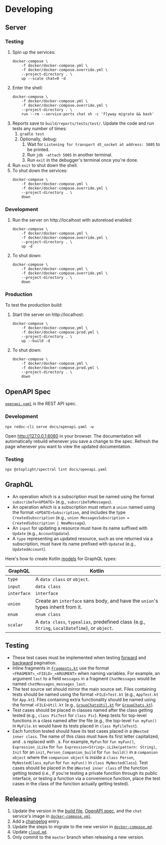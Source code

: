 # Developing

## Server

### Testing

1. Spin up the services:
    ```
    docker-compose \
        -f docker/docker-compose.yml \
        -f docker/docker-compose.override.yml \
        --project-directory . \
        up --scale chat=0 -d
    ```
1. Enter the shell:
    ```
    docker-compose \
        -f docker/docker-compose.yml \
        -f docker/docker-compose.override.yml \
        --project-directory . \
        run --rm --service-ports chat sh -c 'flyway migrate && bash'
    ```
1. Reports save to `build/reports/tests/test/`. Update the code and run tests any number of times: 
    1. `gradle test`
    1. Optionally, debug:
        1. Wait for `Listening for transport dt_socket at address: 5005` to be printed.
        1. Run `jdb -attach 5005` in another terminal.
        1. Run `exit` in the debugger's terminal once you're done. 
1. Run `exit` to shut down the shell.
1. To shut down the services:
    ```
    docker-compose \
        -f docker/docker-compose.yml \
        -f docker/docker-compose.override.yml \
        --project-directory . \
        down
    ```

### Development

1. Run the server on http://localhost with autoreload enabled:
    ```
    docker-compose \
        -f docker/docker-compose.yml \
        -f docker/docker-compose.override.yml \
        --project-directory . \
        up -d
    ```
1. To shut down:
    ```
    docker-compose \
        -f docker/docker-compose.yml \
        -f docker/docker-compose.override.yml \
        --project-directory . \
        down
    ```

### Production

To test the production build:

1. Start the server on http://localhost:
    ```
    docker-compose \
        -f docker/docker-compose.yml \
        -f docker/docker-compose.prod.yml \
        --project-directory . \
        up --build -d
    ```
1. To shut down:
    ```
    docker-compose \
        -f docker/docker-compose.yml \
        -f docker/docker-compose.prod.yml \
        --project-directory . \
        down
    ```

## OpenAPI Spec

[`openapi.yaml`](openapi.yaml) is the REST API spec.

### Development

```
npx redoc-cli serve docs/openapi.yaml -w
```

Open http://127.0.0.1:8080 in your browser. The documentation will automatically rebuild whenever you save a change to the spec. Refresh the page whenever you want to view the updated documentation.

### Testing

```
npx @stoplight/spectral lint docs/openapi.yaml
```

## GraphQL

- An operation which is a subscription must be named using the format `subscribeTo<UPDATE>` (e.g., `subscribeToMessages`).
- An operation which is a subscription must return a `union` named using the format `<UPDATE>Subscription`, and includes the type `CreatedSubscription` (e.g., `union MessagesSubscription = CreatedSubscription | NewMessage`).
- An `input` for updating a resource must have its name suffixed with `Update` (e.g., `AccountUpdate`).
- A `type` representing an updated resource, such as one returned via a subscription, must have its name prefixed with `Updated` (e.g., `UpdatedAccount`).

Here's how to create Kotlin [models](../src/main/kotlin/graphql/routing/Models.kt) for GraphQL types:

|GraphQL|Kotlin|
|---|---|
|`type`|A `data class` or `object`.|
|`input`|`data class`|
|`interface`|`interface`|
|`union`|Create an `interface` sans body, and have the `union`'s types inherit from it.|
|`enum`|`enum class`|
|`scalar`|A `data class`, `typealias`, predefined class (e.g., `String`, `LocalDateTime`), or `object`.|

## Testing

- These test cases must be implemented when testing [forward](ForwardPaginationTest.kt) and [backward](BackwardPaginationTest.kt) pagination.
- Inline fragments in [`Fragments.kt`](../src/test/kotlin/graphql/operations/Fragments.kt) use the format `<FRAGMENT>_<FIELD>_<ARGUMENT>` when naming variables. For example, an argument `last` to a field `messages` in a fragment `ChatMessages` would be named `chatMessages_messages_last`.
- The test source set should mirror the main source set. Files containing tests should be named using the format `<FILE>Test.kt` (e.g., `AppTest.kt` for `App.kt`). Files containing extra functionality should be named using the format `<FILE>Util.kt` (e.g., [`GroupChatsUtil.kt`](../src/test/kotlin/db/tables/GroupChatsUtil.kt) for [`GroupChats.kt`](../src/main/kotlin/db/tables/GroupChats.kt)).
- Test cases should be placed in classes named after the class getting tested (e.g., `class PicTest` for `class Pic`). Keep tests for top-level functions in a class named after the file (e.g., the top-level `fun myFun()` in `MyFile.kt` would have its tests placed in `class MyFileTest`).
- Each function tested should have its test cases placed in a `@Nested inner class`. The name of this class must have its first letter capitalized, and `.`s replaced with `_`s. For example, `MyFun` for `fun myFun()`, `Expression_iLike` for `fun Expression<String>.iLike(pattern: String)`, `Init` for an `init`, `Person_Companion_build` for `fun build()` in a `companion object` where the `companion object` is inside a `class Person`, `MyNestedClass_myFun` for `fun myFun()` in `class MyNestedClass`). Test cases should be placed in the `@Nested inner class` of the function getting tested (i.e., if you're testing a private function through its public interface, or testing a function via a convenience function, place the test cases in the class of the function actually getting tested).

## Releasing

1. Update the version in the [build file](../build.gradle.kts), [OpenAPI spec](openapi.yaml), and the `chat` service's image in [`docker-compose.yml`](docker-compose.yml).
1. Add a [changelog](CHANGELOG.md) entry.
1. Update the steps to migrate to the new version in [`docker-compose.md`](docker-compose.md).
1. Update [`cloud.md`](cloud.md).
1. Only commit to the `master` branch when releasing a new version.
